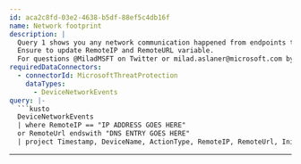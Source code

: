```yaml
---
id: aca2c8fd-03e2-4638-b5df-88ef5c4db16f
name: Network footprint
description: |
  Query 1 shows you any network communication happened from endpoints to a specific Remote IP or Remote URL.
  Ensure to update RemoteIP and RemoteURL variable.
  For questions @MiladMSFT on Twitter or milad.aslaner@microsoft.com by email.
requiredDataConnectors:
  - connectorId: MicrosoftThreatProtection
    dataTypes:
      - DeviceNetworkEvents
query: |-
  ```kusto
  DeviceNetworkEvents
  | where RemoteIP == "IP ADDRESS GOES HERE"
  or RemoteUrl endswith "DNS ENTRY GOES HERE"
  | project Timestamp, DeviceName, ActionType, RemoteIP, RemoteUrl, InitiatingProcessFileName, InitiatingProcessCommandLine
  ```
---
```


